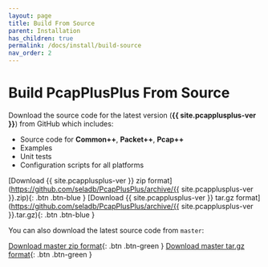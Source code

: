 ```yaml
---
layout: page
title: Build From Source
parent: Installation
has_children: true
permalink: /docs/install/build-source
nav_order: 2
---
```


# Build PcapPlusPlus From Source

Download the source code for the latest version (__{{ site.pcapplusplus-ver }}__) from GitHub which includes:

* Source code for __Common++__, __Packet++__, __Pcap++__
* Examples
* Unit tests
* Configuration scripts for all platforms

[Download {{ site.pcapplusplus-ver }} zip format](https://github.com/seladb/PcapPlusPlus/archive/{{ site.pcapplusplus-ver }}.zip){: .btn .btn-blue }
[Download {{ site.pcapplusplus-ver }} tar.gz format](https://github.com/seladb/PcapPlusPlus/archive/{{ site.pcapplusplus-ver }}.tar.gz){: .btn .btn-blue }

You can also download the latest source code from `master`:

[Download master zip format](https://github.com/seladb/PcapPlusPlus/archive/master.zip){: .btn .btn-green }
[Download master tar.gz format](https://github.com/seladb/PcapPlusPlus/archive/master.tar.gz){: .btn .btn-green }